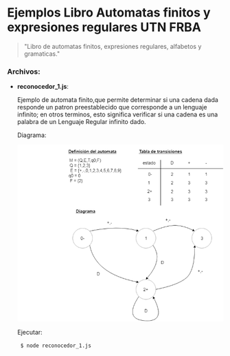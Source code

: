 # Ejemplos Libro Automatas finitos y expresiones regulares UTN FRBA
> "Libro de automatas finitos, expresiones regulares, alfabetos y gramaticas."

### Archivos:

- **reconocedor_1.js**: 

  Ejemplo de automata finito,que permite determinar si una cadena dada responde un patron preestablecido que corresponde a un lenguaje infinito;
  en otros terminos, esto significa verificar si una cadena es una palabra de un Lenguaje Regular infinito dado.
  
  Diagrama:
  
  ![N|Solid](https://github.com/damiancipolat/State-Machines-js/blob/master/libro_automatas/doc/automata_1.png?raw=true)

  Ejecutar:
  
  ```sh   
   $ node reconocedor_1.js
  ```
